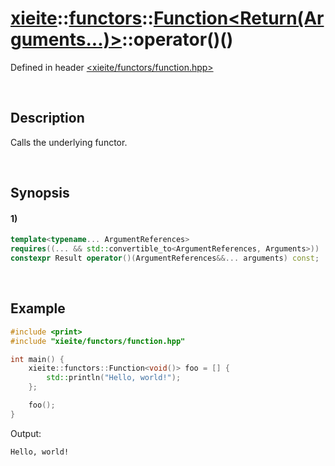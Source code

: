 # [xieite](../../../../../../xieite.md)\:\:[functors](../../../../../../functors.md)\:\:[Function<Return(Arguments...)>](../../../../function.md)\:\:operator\(\)\(\)
Defined in header [<xieite/functors/function.hpp>](../../../../../../../include/xieite/functors/function.hpp)

&nbsp;

## Description
Calls the underlying functor.

&nbsp;

## Synopsis
#### 1)
```cpp
template<typename... ArgumentReferences>
requires((... && std::convertible_to<ArgumentReferences, Arguments>))
constexpr Result operator()(ArgumentReferences&&... arguments) const;
```

&nbsp;

## Example
```cpp
#include <print>
#include "xieite/functors/function.hpp"

int main() {
    xieite::functors::Function<void()> foo = [] {
        std::println("Hello, world!");
    };

    foo();
}
```
Output:
```
Hello, world!
```
